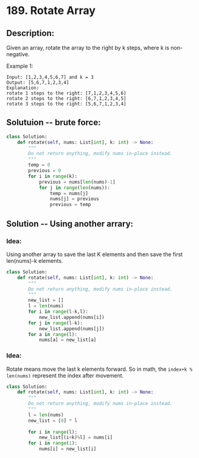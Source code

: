 # 189. Rotate Array
## Description:
Given an array, rotate the array to the right by k steps, where k is non-negative.

Example 1:
```
Input: [1,2,3,4,5,6,7] and k = 3
Output: [5,6,7,1,2,3,4]
Explanation:
rotate 1 steps to the right: [7,1,2,3,4,5,6]
rotate 2 steps to the right: [6,7,1,2,3,4,5]
rotate 3 steps to the right: [5,6,7,1,2,3,4]
```

## Solutuion -- brute force:
```python
class Solution:
    def rotate(self, nums: List[int], k: int) -> None:
        """
        Do not return anything, modify nums in-place instead.
        """
        temp = 0
        previous = 0
        for i in range(k):
            previous = nums[len(nums)-1]
            for j in range(len(nums)):
                temp = nums[j]
                nums[j] = previous
                previous = temp
```

## Solution -- Using another arrary:
### Idea:
  Using another array to save the last K elements and then save the first len(nums)-k elements.
```python
class Solution:
    def rotate(self, nums: List[int], k: int) -> None:
        """
        Do not return anything, modify nums in-place instead.
        """
        new_list = []
        l = len(nums)
        for i in range(l-k,l):
            new_list.append(nums[i])
        for j in range(l-k):
            new_list.append(nums[j])
        for a in range(l):
            nums[a] = new_list[a]
```

### Idea:
  Rotate means move the last k elements forward. So in math, the ```index+k % len(nums)``` represent the index after movement.
```python
class Solution:
    def rotate(self, nums: List[int], k: int) -> None:
        """
        Do not return anything, modify nums in-place instead.
        """
        l = len(nums)
        new_list = [0] * l
        
        for i in range(l):
            new_list[(i+k)%l] = nums[i]
        for i in range(1):
            nums[i] = new_list[i]
```
